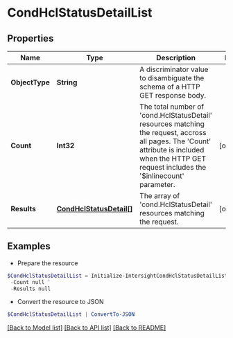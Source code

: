 # CondHclStatusDetailList
## Properties

Name | Type | Description | Notes
------------ | ------------- | ------------- | -------------
**ObjectType** | **String** | A discriminator value to disambiguate the schema of a HTTP GET response body. | 
**Count** | **Int32** | The total number of &#39;cond.HclStatusDetail&#39; resources matching the request, accross all pages. The &#39;Count&#39; attribute is included when the HTTP GET request includes the &#39;$inlinecount&#39; parameter. | [optional] 
**Results** | [**CondHclStatusDetail[]**](CondHclStatusDetail.md) | The array of &#39;cond.HclStatusDetail&#39; resources matching the request. | [optional] 

## Examples

- Prepare the resource
```powershell
$CondHclStatusDetailList = Initialize-IntersightCondHclStatusDetailList  -ObjectType null `
 -Count null `
 -Results null
```

- Convert the resource to JSON
```powershell
$CondHclStatusDetailList | ConvertTo-JSON
```

[[Back to Model list]](../README.md#documentation-for-models) [[Back to API list]](../README.md#documentation-for-api-endpoints) [[Back to README]](../README.md)

